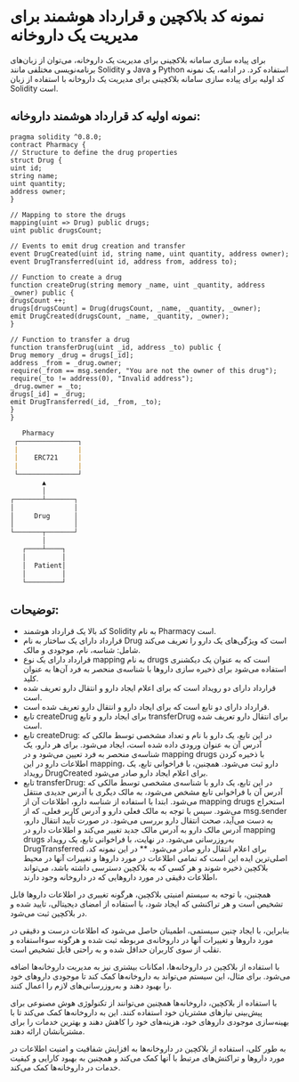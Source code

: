 # نمونه کد بلاکچین و قرارداد هوشمند برای مدیریت یک داروخانه
برای پیاده سازی سامانه بلاکچینی برای مدیریت یک داروخانه، می‌توان از زبان‌های برنامه‌نویسی مختلفی مانند Solidity و Java و Python استفاده کرد. در ادامه، یک نمونه کد اولیه برای پیاده سازی سامانه بلاکچینی برای مدیریت یک داروخانه با استفاده از زبان Solidity است.

## نمونه اولیه کد قرارداد هوشمند داروخانه:
```solidity
pragma solidity ^0.8.0;
contract Pharmacy {
// Structure to define the drug properties
struct Drug {
uint id;
string name;
uint quantity;
address owner;
}

// Mapping to store the drugs
mapping(uint => Drug) public drugs;
uint public drugsCount;

// Events to emit drug creation and transfer
event DrugCreated(uint id, string name, uint quantity, address owner);
event DrugTransferred(uint id, address from, address to);

// Function to create a drug
function createDrug(string memory _name, uint _quantity, address _owner) public {
drugsCount ++;
drugs[drugsCount] = Drug(drugsCount, _name, _quantity, _owner);
emit DrugCreated(drugsCount, _name, _quantity, _owner);
}

// Function to transfer a drug
function transferDrug(uint _id, address _to) public {
Drug memory _drug = drugs[_id];
address _from = _drug.owner;
require(_from == msg.sender, "You are not the owner of this drug");
require(_to != address(0), "Invalid address");
_drug.owner = _to;
drugs[_id] = _drug;
emit DrugTransferred(_id, _from, _to);
}
}
```
```markdown
   Pharmacy
 ┌───────────────┐
 |               |
 |    ERC721     |
 |               |
 └───────────────┘
        ▲        
        │        
┌───────┴───────┐
│               │
│     Drug      │
│               │
└───────┬───────┘
        │        
   ┌────┴────┐   
   │         │   
   │  Patient│   
   │         │   
   └─────────┘   
```

## توضیحات:
* کد بالا یک قرارداد هوشمند Solidity به نام Pharmacy است.
* قرارداد دارای یک ساختار به نام Drug است که ویژگی‌های یک دارو را تعریف می‌کند شامل: شناسه، نام، موجودی و مالک.
* قرارداد دارای یک نوع mapping به نام drugs است که به عنوان یک دیکشنری استفاده می‌شود برای ذخیره سازی دارو‌ها با شناسه‌ی منحصر به فرد آن‌ها به عنوان کلید.
* قرارداد دارای دو رویداد است که برای اعلام ایجاد دارو و انتقال دارو تعریف شده است.
* قرارداد دارای دو تابع است که برای ایجاد دارو و انتقال دارو تعریف شده است.
* تابع createDrug برای ایجاد دارو و تابع transferDrug برای انتقال دارو تعریف شده است.
* تابع createDrug: در این تابع، یک دارو با نام و تعداد مشخصی توسط مالکی که آدرس آن به عنوان ورودی داده شده است، ایجاد می‌شود. برای هر دارو، یک شناسه‌ی منحصر به فرد تعیین می‌شود و در mapping drugs با ذخیره کردن اطلاعات دارو در این mapping، دارو ثبت می‌شود. همچنین، با فراخوانی تابع، یک رویداد DrugCreated برای اعلام ایجاد دارو صادر می‌شود.
* تابع transferDrug: در این تابع، یک دارو با شناسه‌ی مشخصی توسط مالکی که آدرس آن با فراخوانی تابع مشخص می‌شود، به مالک دیگری با آدرس جدیدی منتقل می‌شود. ابتدا با استفاده از شناسه دارو، اطلاعات آن از mapping drugs استخراج می‌شود. سپس با توجه به مالک فعلی دارو و آدرس کاربر فعلی، که از msg.sender به دست می‌آید، صحت انتقال دارو بررسی می‌شود. در صورت تأیید انتقال دارو، آدرس مالک دارو به آدرس مالک جدید تغییر می‌کند و اطلاعات دارو در mapping drugs به‌روزرسانی می‌شود. در نهایت، با فراخوانی تابع، یک رویداد DrugTransferred برای اعلام انتقال دارو صادر می‌شود.
** در این نمونه کد، اصلی‌ترین ایده این است که تمامی اطلاعات در مورد داروها و تغییرات آنها در محیط بلاکچین ذخیره شوند و هر کسی که به بلاکچین دسترسی داشته باشد، می‌تواند اطلاعات دقیقی در مورد داروهایی که در داروخانه وجود دارند،

همچنین، با توجه به سیستم امنیتی بلاکچین، هرگونه تغییری در اطلاعات داروها قابل تشخیص است و هر تراکنشی که ایجاد شود، با استفاده از امضای دیجیتالی، تایید شده و در بلاکچین ثبت می‌شود.

بنابراین، با ایجاد چنین سیستمی، اطمینان حاصل می‌شود که اطلاعات درست و دقیقی در مورد داروها و تغییرات آنها در داروخانه‌ی مربوطه ثبت شده و هرگونه سوءاستفاده و تقلب از سوی کاربران حداقل شده و به راحتی قابل تشخیص است.

با استفاده از بلاکچین در داروخانه‌ها، امکانات بیشتری نیز به مدیریت داروخانه‌ها اضافه می‌شود. برای مثال، این سیستم می‌تواند به داروخانه‌ها کمک کند تا موجودی داروهای خود را بهبود دهند و به‌روزرسانی‌های لازم را اعمال کنند.

با استفاده از بلاکچین، داروخانه‌ها همچنین می‌توانند از تکنولوژی هوش مصنوعی برای پیش‌بینی نیازهای مشتریان خود استفاده کنند. این به داروخانه‌ها کمک می‌کند تا با بهینه‌سازی موجودی داروهای خود، هزینه‌های خود را کاهش دهند و بهترین خدمات را برای مشتریانشان ارائه دهند.

به طور کلی، استفاده از بلاکچین در داروخانه‌ها به افزایش شفافیت و امنیت اطلاعات در مورد داروها و تراکنش‌های مرتبط با آنها کمک می‌کند و همچنین به بهبود کارایی و کیفیت خدمات در داروخانه‌ها کمک می‌کند.




